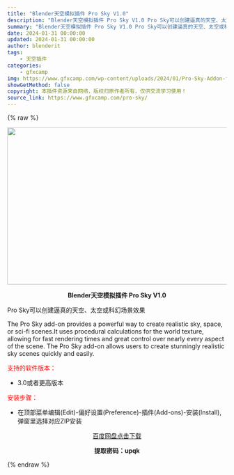 ```yaml
---
title: "Blender天空模拟插件 Pro Sky V1.0"
description: "Blender天空模拟插件 Pro Sky V1.0 Pro Sky可以创建逼真的天空、太空或科幻场景效果 The Pro Sky add-on provides a powerful way to ..."
summary: "Blender天空模拟插件 Pro Sky V1.0 Pro Sky可以创建逼真的天空、太空或科幻场景效果 The Pro Sky add-on provides a powerful way to ..."
date: 2024-01-31 00:00:00
updated: 2024-01-31 00:00:00
author: blenderit
tags: 
    - 天空插件
categories:
    - gfxcamp
img: https://www.gfxcamp.com/wp-content/uploads/2024/01/Pro-Sky-Addon-for-Blender.jpg
showGetMethod: false
copyright: 本插件资源来自网络，版权归原作者所有，仅供交流学习使用！
source_link: https://www.gfxcamp.com/pro-sky/
---
```


{% raw %}
<div><p><img decoding="async" class="aligncenter size-full wp-image-118215" src="https://www.gfxcamp.com/wp-content/uploads/2024/01/Pro-Sky-Addon-for-Blender.jpg" data-src="https://www.gfxcamp.com/wp-content/uploads/2024/01/Pro-Sky-Addon-for-Blender.jpg" alt="" width="640" height="361" data-srcset="https://www.gfxcamp.com/wp-content/uploads/2024/01/Pro-Sky-Addon-for-Blender.jpg 640w, https://www.gfxcamp.com/wp-content/uploads/2024/01/Pro-Sky-Addon-for-Blender-150x85.jpg 150w" data-sizes="(max-width: 640px) 100vw, 640px"></p><p style="text-align: center;"><strong>Blender天空模拟插件 Pro Sky V1.0</strong></p><p>Pro Sky可以创建逼真的天空、太空或科幻场景效果</p><p data-pm-slice="1 1 []">The Pro Sky add-on provides a powerful way to create realistic sky, space, or sci-fi scenes.It uses procedural calculations for the world texture, allowing for fast rendering times and great control over nearly every aspect of the scene. The Pro Sky add-on allows users to create stunningly realistic sky scenes quickly and easily.</p><p><span style="color: #ff0000;">支持的软件版本：</span></p><ul>
<li>3.0或者更高版本</li>
</ul><p style="text-align: left;"><span style="color: #ff0000;">安装步骤：</span></p><ul>
<li>在顶部菜单编辑(Edit)-偏好设置(Preference)-插件(Add-ons)-安装(Install),弹窗里选择对应ZIP安装</li>
</ul><p style="text-align: center;"><a class="maxbutton-3 maxbutton maxbutton-baidu" target="_blank" rel="noopener" href="https://pan.baidu.com/s/1Hi2kOlJZ7Tou3X8WiSFJyw?pwd=upqk"><span class="mb-text">百度网盘点击下载</span></a></p><p style="text-align: center;"><strong>提取密码：upqk</strong></p></div>
<div style="display: none">gfxcamp</div>
{% endraw %}